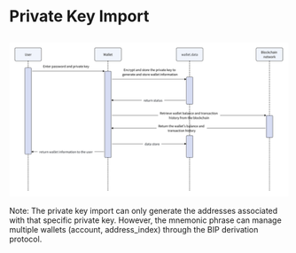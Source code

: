 # Private Key Import
##

![img.png](../images/decentralized-wallet-15.png)

Note: The private key import can only generate the addresses associated with that specific private key. However, the mnemonic phrase can manage multiple wallets (account, address_index) through the BIP derivation protocol.